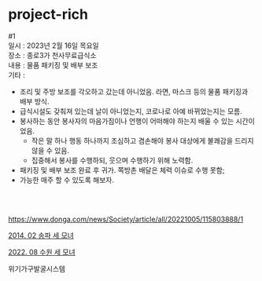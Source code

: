 # project-rich

#1 <br>
일시 : 2023년 2월 16일 목요일<br>
장소 : 종로3가 천사무료급식소<br>
내용 : 물품 패키징 및 배부 보조<br>
기타 : 
- 조리 및 주방 보조를 각오하고 갔는데 아니었음. 라면, 마스크 등의 물품 패키징과 배부 방식.
- 급식시설도 갖춰져 있는데 날이 아니었는지, 코로나로 아예 바뀌었는지는 모름. 
- 봉사하는 동안 봉사자의 마음가짐이나 언행이 어떠해야 하는지 배울 수 있는 시간이었음. 
  - 작은 말 하나 행동 하나까지 조심하고 겸손해야 봉사 대상에게 불쾌감을 드리지 않을 수 있음. 
  - 집중해서 봉사를 수행하되, 웃으며 수행하기 위해 노력함.
- 패키징 및 배부 보조 완료 후 귀가. 쪽방촌 배달은 체력 이슈로 수행 못함;
- 가능한 매주 할 수 있도록 해보자.

<br><br>

https://www.donga.com/news/Society/article/all/20221005/115803888/1

[2014. 02 송파 세 모녀](https://namu.wiki/w/송파%20세%20모녀%20자살%20사건)

[2022. 08 수원 세 모녀](https://namu.wiki/w/수원%20세%20모녀%20사망%20사건)

위기가구발굴시스템
